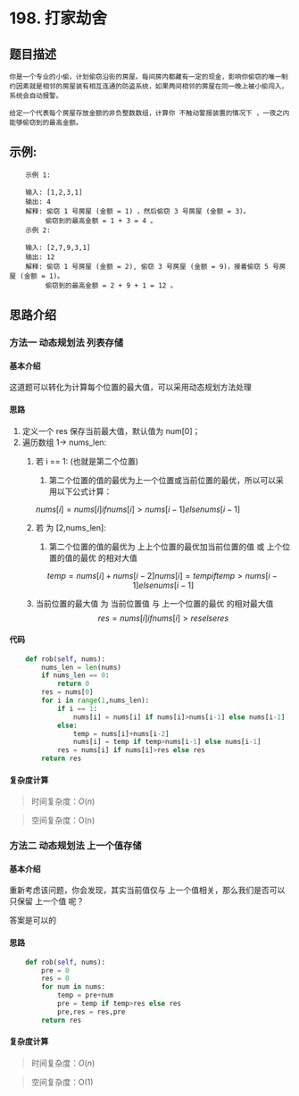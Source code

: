 #  198. 打家劫舍

## 题目描述

    你是一个专业的小偷，计划偷窃沿街的房屋。每间房内都藏有一定的现金，影响你偷窃的唯一制约因素就是相邻的房屋装有相互连通的防盗系统，如果两间相邻的房屋在同一晚上被小偷闯入，系统会自动报警。

    给定一个代表每个房屋存放金额的非负整数数组，计算你 不触动警报装置的情况下 ，一夜之内能够偷窃到的最高金额。

## 示例:
```
  	示例 1:

    输入: [1,2,3,1]
    输出: 4
    解释: 偷窃 1 号房屋 (金额 = 1) ，然后偷窃 3 号房屋 (金额 = 3)。
         偷窃到的最高金额 = 1 + 3 = 4 。
    示例 2:

    输入: [2,7,9,3,1]
    输出: 12
    解释: 偷窃 1 号房屋 (金额 = 2), 偷窃 3 号房屋 (金额 = 9)，接着偷窃 5 号房屋 (金额 = 1)。
         偷窃到的最高金额 = 2 + 9 + 1 = 12 。
```

## 思路介绍

### 方法一 动态规划法 列表存储

#### 基本介绍

这道题可以转化为计算每个位置的最大值，可以采用动态规划方法处理

#### 思路

1. 定义一个 res 保存当前最大值，默认值为 num[0]；
2. 遍历数组 1-> nums_len:
   1. 若 i == 1: (也就是第二个位置)
      1. 第二个位置的值的最优为上一个位置或当前位置的最优，所以可以采用以下公式计算：
   
        $nums[i] = nums[i] if nums[i]>nums[i-1] else nums[i-1]$

   2. 若 为 [2,nums_len]:
      1. 第二个位置的值的最优为 上上个位置的最优加当前位置的值 或 上个位置的值的最优 的相对大值

        $$
            temp = nums[i]+nums[i-2]
            nums[i] = temp if temp>nums[i-1] else nums[i-1]
        $$
    1. 当前位置的最大值 为 当前位置值 与 上一个位置的最优 的相对最大值
        $$
            res = nums[i] if nums[i]>res else res
        $$

#### 代码

```python
    def rob(self, nums):
        nums_len = len(nums)
        if nums_len == 0:
            return 0
        res = nums[0]
        for i in range(1,nums_len):
            if i == 1:
                nums[i] = nums[i] if nums[i]>nums[i-1] else nums[i-1]
            else:
                temp = nums[i]+nums[i-2]
                nums[i] = temp if temp>nums[i-1] else nums[i-1]
            res = nums[i] if nums[i]>res else res
        return res
```

#### 复杂度计算

> 时间复杂度：$O(n)$

> 空间复杂度：O(n)

### 方法二 动态规划法 上一个值存储

#### 基本介绍

重新考虑该问题，你会发现，其实当前值仅与 上一个值相关，那么我们是否可以只保留 上一个值 呢？

答案是可以的

#### 思路

```python
    def rob(self, nums):
        pre = 0
        res = 0
        for num in nums:
            temp = pre+num
            pre = temp if temp>res else res
            pre,res = res,pre
        return res
```

#### 复杂度计算

> 时间复杂度：$O(n)$

> 空间复杂度：O(1)